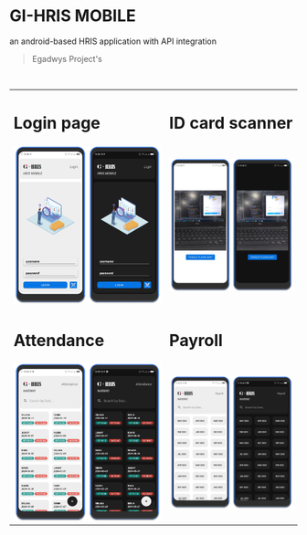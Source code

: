 # GI-HRIS MOBILE
an android-based HRIS application with API integration
> Egadwys Project's

<br>
<table>
  <tr>
    <td>
      <h1>Login page</h1>
    </td>
    <td>
      <h1>ID card scanner</h1>
    </td>
  </tr>
  <tr>
    <td>
      <img src="https://raw.githubusercontent.com/Egadwys/GI-HRIS-MOBILE/master/preview/login_page.jpg" data-canonical-src="https://raw.githubusercontent.com/Egadwys/GI-HRIS-MOBILE/master/preview/login_page.jpg" width="100%"/>
    </td>
    <td>
      <img src="https://raw.githubusercontent.com/Egadwys/GI-HRIS-MOBILE/master/preview/idcard_scanner.jpg" data-canonical-src="https://raw.githubusercontent.com/Egadwys/GI-HRIS-MOBILE/master/preview/idcard_scanner.jpg" width="100%"/>
    </td>
  </tr>
  <tr>
    <td>
      <h1>Attendance</h1>
    </td>
    <td>
      <h1>Payroll</h1>
    </td>
  </tr>
  <tr>
    <td>
      <img src="https://raw.githubusercontent.com/Egadwys/GI-HRIS-MOBILE/master/preview/attendance.jpg" data-canonical-src="https://raw.githubusercontent.com/Egadwys/GI-HRIS-MOBILE/master/preview/attendance.jpg" width="100%"/>
    </td>
    <td>
      <img src="https://raw.githubusercontent.com/Egadwys/GI-HRIS-MOBILE/master/preview/payroll.jpg" data-canonical-src="https://raw.githubusercontent.com/Egadwys/GI-HRIS-MOBILE/master/preview/payroll.jpg" width="100%"/>
    </td>
  </tr>
</table>
<br><br>
<br><br>
